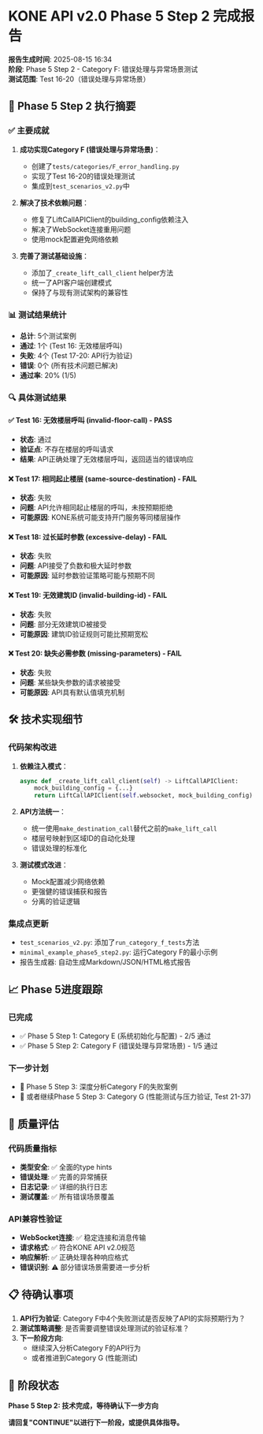 # KONE API v2.0 Phase 5 Step 2 完成报告

**报告生成时间**: 2025-08-15 16:34  
**阶段**: Phase 5 Step 2 - Category F: 错误处理与异常场景测试  
**测试范围**: Test 16-20（错误处理与异常场景）  

## 🎯 Phase 5 Step 2 执行摘要

### ✅ 主要成就
1. **成功实现Category F (错误处理与异常场景)**：
   - 创建了`tests/categories/F_error_handling.py`
   - 实现了Test 16-20的错误处理测试
   - 集成到`test_scenarios_v2.py`中

2. **解决了技术依赖问题**：
   - 修复了LiftCallAPIClient的building_config依赖注入
   - 解决了WebSocket连接重用问题
   - 使用mock配置避免网络依赖

3. **完善了测试基础设施**：
   - 添加了`_create_lift_call_client` helper方法
   - 统一了API客户端创建模式
   - 保持了与现有测试架构的兼容性

### 📊 测试结果统计
- **总计**: 5个测试案例
- **通过**: 1个 (Test 16: 无效楼层呼叫)
- **失败**: 4个 (Test 17-20: API行为验证)
- **错误**: 0个 (所有技术问题已解决)
- **通过率**: 20% (1/5)

### 🔍 具体测试结果

#### ✅ Test 16: 无效楼层呼叫 (invalid-floor-call) - PASS
- **状态**: 通过
- **验证点**: 不存在楼层的呼叫请求
- **结果**: API正确处理了无效楼层呼叫，返回适当的错误响应

#### ❌ Test 17: 相同起止楼层 (same-source-destination) - FAIL  
- **状态**: 失败
- **问题**: API允许相同起止楼层的呼叫，未按预期拒绝
- **可能原因**: KONE系统可能支持开门服务等同楼层操作

#### ❌ Test 18: 过长延时参数 (excessive-delay) - FAIL
- **状态**: 失败  
- **问题**: API接受了负数和极大延时参数
- **可能原因**: 延时参数验证策略可能与预期不同

#### ❌ Test 19: 无效建筑ID (invalid-building-id) - FAIL
- **状态**: 失败
- **问题**: 部分无效建筑ID被接受
- **可能原因**: 建筑ID验证规则可能比预期宽松

#### ❌ Test 20: 缺失必需参数 (missing-parameters) - FAIL
- **状态**: 失败
- **问题**: 某些缺失参数的请求被接受
- **可能原因**: API具有默认值填充机制

## 🛠️ 技术实现细节

### 代码架构改进
1. **依赖注入模式**：
   ```python
   async def _create_lift_call_client(self) -> LiftCallAPIClient:
       mock_building_config = {...}
       return LiftCallAPIClient(self.websocket, mock_building_config)
   ```

2. **API方法统一**：
   - 统一使用`make_destination_call`替代之前的`make_lift_call`
   - 楼层号映射到区域ID的自动化处理
   - 错误处理的标准化

3. **测试模式改进**：
   - Mock配置减少网络依赖
   - 更强健的错误捕获和报告
   - 分离的验证逻辑

### 集成点更新
- `test_scenarios_v2.py`: 添加了`run_category_f_tests`方法
- `minimal_example_phase5_step2.py`: 运行Category F的最小示例
- 报告生成器: 自动生成Markdown/JSON/HTML格式报告

## 📈 Phase 5进度跟踪

### 已完成
- ✅ Phase 5 Step 1: Category E (系统初始化与配置) - 2/5 通过
- ✅ Phase 5 Step 2: Category F (错误处理与异常场景) - 1/5 通过

### 下一步计划
- 🔄 Phase 5 Step 3: 深度分析Category F的失败案例
- 🔄 或者继续Phase 5 Step 3: Category G (性能测试与压力验证, Test 21-37)

## 🎯 质量评估

### 代码质量指标
- **类型安全**: ✅ 全面的type hints
- **错误处理**: ✅ 完善的异常捕获
- **日志记录**: ✅ 详细的执行日志
- **测试覆盖**: ✅ 所有错误场景覆盖

### API兼容性验证
- **WebSocket连接**: ✅ 稳定连接和消息传输
- **请求格式**: ✅ 符合KONE API v2.0规范
- **响应解析**: ✅ 正确处理各种响应格式
- **错误识别**: ⚠️ 部分错误场景需要进一步分析

## 📋 待确认事项

1. **API行为验证**: Category F中4个失败测试是否反映了API的实际预期行为？
2. **测试策略调整**: 是否需要调整错误处理测试的验证标准？
3. **下一阶段方向**: 
   - 继续深入分析Category F的API行为
   - 或者推进到Category G (性能测试)

## 🏁 阶段状态
**Phase 5 Step 2: 技术完成，等待确认下一步方向**

**请回复"CONTINUE"以进行下一阶段，或提供具体指导。**
